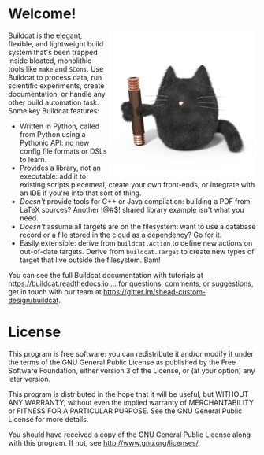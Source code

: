 # Welcome!

<img src="artwork/buildcat.png" width="300" style="float:right"/>

Buildcat is the elegant, flexible, and lightweight build system that's
been trapped inside bloated, monolithic tools like `make` and `SCons`.
Use Buildcat to process data, run scientific experiments, create documentation,
or handle any other build automation task.  Some key Buildcat features:

* Written in Python, called from Python using a Pythonic API: no new config file formats or DSLs to learn.
* Provides a library, not an executable: add it to existing scripts piecemeal, create your own front-ends, or integrate with an IDE if you're into that sort of thing.
* *Doesn't* provide tools for C++ or Java compilation: building a PDF from LaTeX sources?  Another !@#$! shared library example isn't what you need.
* *Doesn't* assume all targets are on the filesystem: want to use a database record or a file stored in the cloud as a dependency?  Go for it.
* Easily extensible: derive from `buildcat.Action` to define new actions on out-of-date targets.  Derive from `buildcat.Target` to create new types of target that live outside the filesystem.  Bam!

You can see the full Buildcat documentation with tutorials at
https://buildcat.readthedocs.io ... for questions, comments, or suggestions, get
in touch with our team at https://gitter.im/shead-custom-design/buildcat.

License
=======

This program is free software: you can redistribute it and/or modify
it under the terms of the GNU General Public License as published by
the Free Software Foundation, either version 3 of the License, or
(at your option) any later version.

This program is distributed in the hope that it will be useful,
but WITHOUT ANY WARRANTY; without even the implied warranty of
MERCHANTABILITY or FITNESS FOR A PARTICULAR PURPOSE.  See the
GNU General Public License for more details.

You should have received a copy of the GNU General Public License
along with this program.  If not, see <http://www.gnu.org/licenses/>.

